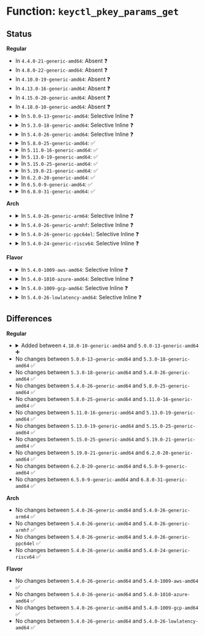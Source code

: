 # Function: <code>keyctl_pkey_params_get</code>

## Status
<b>Regular</b>
<ul>
<li>
In <code>4.4.0-21-generic-amd64</code>: Absent ❓
</li>
<li>
In <code>4.8.0-22-generic-amd64</code>: Absent ❓
</li>
<li>
In <code>4.10.0-19-generic-amd64</code>: Absent ❓
</li>
<li>
In <code>4.13.0-16-generic-amd64</code>: Absent ❓
</li>
<li>
In <code>4.15.0-20-generic-amd64</code>: Absent ❓
</li>
<li>
In <code>4.18.0-10-generic-amd64</code>: Absent ❓
</li>
<li>
<details>
<summary>In <code>5.0.0-13-generic-amd64</code>: Selective Inline ❓</summary>

```c
int keyctl_pkey_params_get(key_serial_t id, const char * _info, struct kernel_pkey_params * params)
```

```json
{
  "name": "keyctl_pkey_params_get",
  "collision_type": "Unique Static",
  "inline_type": "Selective",
  "funcs": [
    {
      "addr": 18446744071583070016,
      "name": "keyctl_pkey_params_get",
      "external": false,
      "loc": "security/keys/keyctl_pkey.c:82",
      "file": "security/keys/keyctl_pkey.c",
      "inline": "not declared, inlined",
      "caller_inline": [],
      "caller_func": [
        "security/keys/keyctl_pkey.c:keyctl_pkey_query",
        "security/keys/keyctl_pkey.c:keyctl_pkey_params_get_2"
      ]
    }
  ],
  "symbols": [
    {
      "addr": 18446744071583070016,
      "name": "keyctl_pkey_params_get",
      "section": ".text",
      "bind": "STB_LOCAL",
      "size": 313
    }
  ]
}
```
</details>
</li>
<li>
<details>
<summary>In <code>5.3.0-18-generic-amd64</code>: Selective Inline ❓</summary>

```c
int keyctl_pkey_params_get(key_serial_t id, const char * _info, struct kernel_pkey_params * params)
```

```json
{
  "name": "keyctl_pkey_params_get",
  "collision_type": "Unique Static",
  "inline_type": "Selective",
  "funcs": [
    {
      "addr": 18446744071583254784,
      "name": "keyctl_pkey_params_get",
      "external": false,
      "loc": "security/keys/keyctl_pkey.c:78",
      "file": "security/keys/keyctl_pkey.c",
      "inline": "not declared, inlined",
      "caller_inline": [],
      "caller_func": [
        "security/keys/keyctl_pkey.c:keyctl_pkey_query",
        "security/keys/keyctl_pkey.c:keyctl_pkey_params_get_2"
      ]
    }
  ],
  "symbols": [
    {
      "addr": 18446744071583254784,
      "name": "keyctl_pkey_params_get",
      "section": ".text",
      "bind": "STB_LOCAL",
      "size": 322
    }
  ]
}
```
</details>
</li>
<li>
<details>
<summary>In <code>5.4.0-26-generic-amd64</code>: Selective Inline ❓</summary>

```c
int keyctl_pkey_params_get(key_serial_t id, const char * _info, struct kernel_pkey_params * params)
```

```json
{
  "name": "keyctl_pkey_params_get",
  "collision_type": "Unique Static",
  "inline_type": "Selective",
  "funcs": [
    {
      "addr": 18446744071583360640,
      "name": "keyctl_pkey_params_get",
      "external": false,
      "loc": "security/keys/keyctl_pkey.c:78",
      "file": "security/keys/keyctl_pkey.c",
      "inline": "not declared, inlined",
      "caller_inline": [],
      "caller_func": [
        "security/keys/keyctl_pkey.c:keyctl_pkey_query",
        "security/keys/keyctl_pkey.c:keyctl_pkey_params_get_2"
      ]
    }
  ],
  "symbols": [
    {
      "addr": 18446744071583360640,
      "name": "keyctl_pkey_params_get",
      "section": ".text",
      "bind": "STB_LOCAL",
      "size": 322
    }
  ]
}
```
</details>
</li>
<li>
<details>
<summary>In <code>5.8.0-25-generic-amd64</code>: ✅</summary>

```c
int keyctl_pkey_params_get(key_serial_t id, const char * _info, struct kernel_pkey_params * params)
```

```json
{
  "name": "keyctl_pkey_params_get",
  "collision_type": "Unique Static",
  "inline_type": "No",
  "funcs": [
    {
      "addr": 18446744071583696768,
      "name": "keyctl_pkey_params_get",
      "external": false,
      "loc": "security/keys/keyctl_pkey.c:78",
      "file": "security/keys/keyctl_pkey.c",
      "inline": "seen, unknown",
      "caller_inline": [],
      "caller_func": [
        "security/keys/keyctl_pkey.c:keyctl_pkey_query",
        "security/keys/keyctl_pkey.c:keyctl_pkey_params_get_2"
      ]
    }
  ],
  "symbols": [
    {
      "addr": 18446744071583696768,
      "name": "keyctl_pkey_params_get",
      "section": ".text",
      "bind": "STB_LOCAL",
      "size": 137
    }
  ]
}
```
</details>
</li>
<li>
<details>
<summary>In <code>5.11.0-16-generic-amd64</code>: ✅</summary>

```c
int keyctl_pkey_params_get(key_serial_t id, const char * _info, struct kernel_pkey_params * params)
```

```json
{
  "name": "keyctl_pkey_params_get",
  "collision_type": "Unique Static",
  "inline_type": "No",
  "funcs": [
    {
      "addr": 18446744071583818064,
      "name": "keyctl_pkey_params_get",
      "external": false,
      "loc": "security/keys/keyctl_pkey.c:78",
      "file": "security/keys/keyctl_pkey.c",
      "inline": "seen, unknown",
      "caller_inline": [],
      "caller_func": [
        "security/keys/keyctl_pkey.c:keyctl_pkey_query",
        "security/keys/keyctl_pkey.c:keyctl_pkey_params_get_2"
      ]
    }
  ],
  "symbols": [
    {
      "addr": 18446744071583818064,
      "name": "keyctl_pkey_params_get",
      "section": ".text",
      "bind": "STB_LOCAL",
      "size": 137
    }
  ]
}
```
</details>
</li>
<li>
<details>
<summary>In <code>5.13.0-19-generic-amd64</code>: ✅</summary>

```c
int keyctl_pkey_params_get(key_serial_t id, const char * _info, struct kernel_pkey_params * params)
```

```json
{
  "name": "keyctl_pkey_params_get",
  "collision_type": "Unique Static",
  "inline_type": "No",
  "funcs": [
    {
      "addr": 18446744071583842048,
      "name": "keyctl_pkey_params_get",
      "external": false,
      "loc": "security/keys/keyctl_pkey.c:78",
      "file": "security/keys/keyctl_pkey.c",
      "inline": "seen, unknown",
      "caller_inline": [],
      "caller_func": [
        "security/keys/keyctl_pkey.c:keyctl_pkey_query",
        "security/keys/keyctl_pkey.c:keyctl_pkey_params_get_2"
      ]
    }
  ],
  "symbols": [
    {
      "addr": 18446744071583842048,
      "name": "keyctl_pkey_params_get",
      "section": ".text",
      "bind": "STB_LOCAL",
      "size": 291
    }
  ]
}
```
</details>
</li>
<li>
<details>
<summary>In <code>5.15.0-25-generic-amd64</code>: ✅</summary>

```c
int keyctl_pkey_params_get(key_serial_t id, const char * _info, struct kernel_pkey_params * params)
```

```json
{
  "name": "keyctl_pkey_params_get",
  "collision_type": "Unique Static",
  "inline_type": "No",
  "funcs": [
    {
      "addr": 18446744071584205008,
      "name": "keyctl_pkey_params_get",
      "external": false,
      "loc": "security/keys/keyctl_pkey.c:78",
      "file": "security/keys/keyctl_pkey.c",
      "inline": "seen, unknown",
      "caller_inline": [],
      "caller_func": [
        "security/keys/keyctl_pkey.c:keyctl_pkey_query",
        "security/keys/keyctl_pkey.c:keyctl_pkey_params_get_2"
      ]
    }
  ],
  "symbols": [
    {
      "addr": 18446744071584205008,
      "name": "keyctl_pkey_params_get",
      "section": ".text",
      "bind": "STB_LOCAL",
      "size": 291
    }
  ]
}
```
</details>
</li>
<li>
<details>
<summary>In <code>5.19.0-21-generic-amd64</code>: ✅</summary>

```c
int keyctl_pkey_params_get(key_serial_t id, const char * _info, struct kernel_pkey_params * params)
```

```json
{
  "name": "keyctl_pkey_params_get",
  "collision_type": "Unique Static",
  "inline_type": "No",
  "funcs": [
    {
      "addr": 18446744071584807536,
      "name": "keyctl_pkey_params_get",
      "external": false,
      "loc": "security/keys/keyctl_pkey.c:78",
      "file": "security/keys/keyctl_pkey.c",
      "inline": "seen, unknown",
      "caller_inline": [],
      "caller_func": [
        "security/keys/keyctl_pkey.c:keyctl_pkey_query",
        "security/keys/keyctl_pkey.c:keyctl_pkey_params_get_2"
      ]
    }
  ],
  "symbols": [
    {
      "addr": 18446744071584807536,
      "name": "keyctl_pkey_params_get",
      "section": ".text",
      "bind": "STB_LOCAL",
      "size": 344
    }
  ]
}
```
</details>
</li>
<li>
<details>
<summary>In <code>6.2.0-20-generic-amd64</code>: ✅</summary>

```c
int keyctl_pkey_params_get(key_serial_t id, const char * _info, struct kernel_pkey_params * params)
```

```json
{
  "name": "keyctl_pkey_params_get",
  "collision_type": "Unique Static",
  "inline_type": "No",
  "funcs": [
    {
      "addr": 18446744071585505936,
      "name": "keyctl_pkey_params_get",
      "external": false,
      "loc": "security/keys/keyctl_pkey.c:78",
      "file": "security/keys/keyctl_pkey.c",
      "inline": "seen, unknown",
      "caller_inline": [],
      "caller_func": [
        "security/keys/keyctl_pkey.c:keyctl_pkey_query",
        "security/keys/keyctl_pkey.c:keyctl_pkey_params_get_2"
      ]
    }
  ],
  "symbols": [
    {
      "addr": 18446744071585505936,
      "name": "keyctl_pkey_params_get",
      "section": ".text",
      "bind": "STB_LOCAL",
      "size": 344
    }
  ]
}
```
</details>
</li>
<li>
<details>
<summary>In <code>6.5.0-9-generic-amd64</code>: ✅</summary>

```c
int keyctl_pkey_params_get(key_serial_t id, const char * _info, struct kernel_pkey_params * params)
```

```json
{
  "name": "keyctl_pkey_params_get",
  "collision_type": "Unique Static",
  "inline_type": "No",
  "funcs": [
    {
      "addr": 18446744071585737568,
      "name": "keyctl_pkey_params_get",
      "external": false,
      "loc": "security/keys/keyctl_pkey.c:78",
      "file": "security/keys/keyctl_pkey.c",
      "inline": "seen, unknown",
      "caller_inline": [],
      "caller_func": [
        "security/keys/keyctl_pkey.c:keyctl_pkey_query",
        "security/keys/keyctl_pkey.c:keyctl_pkey_params_get_2"
      ]
    }
  ],
  "symbols": [
    {
      "addr": 18446744071585737568,
      "name": "keyctl_pkey_params_get",
      "section": ".text",
      "bind": "STB_LOCAL",
      "size": 360
    }
  ]
}
```
</details>
</li>
<li>
<details>
<summary>In <code>6.8.0-31-generic-amd64</code>: ✅</summary>

```c
int keyctl_pkey_params_get(key_serial_t id, const char * _info, struct kernel_pkey_params * params)
```

```json
{
  "name": "keyctl_pkey_params_get",
  "collision_type": "Unique Static",
  "inline_type": "No",
  "funcs": [
    {
      "addr": 18446744071585984816,
      "name": "keyctl_pkey_params_get",
      "external": false,
      "loc": "security/keys/keyctl_pkey.c:78",
      "file": "security/keys/keyctl_pkey.c",
      "inline": "seen, unknown",
      "caller_inline": [],
      "caller_func": [
        "security/keys/keyctl_pkey.c:keyctl_pkey_query",
        "security/keys/keyctl_pkey.c:keyctl_pkey_params_get_2"
      ]
    }
  ],
  "symbols": [
    {
      "addr": 18446744071585984816,
      "name": "keyctl_pkey_params_get",
      "section": ".text",
      "bind": "STB_LOCAL",
      "size": 360
    }
  ]
}
```
</details>
</li>
</ul>
<b>Arch</b>
<ul>
<li>
<details>
<summary>In <code>5.4.0-26-generic-arm64</code>: Selective Inline ❓</summary>

```c
int keyctl_pkey_params_get(key_serial_t id, const char * _info, struct kernel_pkey_params * params)
```

```json
{
  "name": "keyctl_pkey_params_get",
  "collision_type": "Unique Static",
  "inline_type": "Selective",
  "funcs": [
    {
      "addr": 18446603336495107024,
      "name": "keyctl_pkey_params_get",
      "external": false,
      "loc": "security/keys/keyctl_pkey.c:78",
      "file": "security/keys/keyctl_pkey.c",
      "inline": "not declared, inlined",
      "caller_inline": [],
      "caller_func": [
        "security/keys/keyctl_pkey.c:keyctl_pkey_query",
        "security/keys/keyctl_pkey.c:keyctl_pkey_params_get_2"
      ]
    }
  ],
  "symbols": [
    {
      "addr": 18446603336495107024,
      "name": "keyctl_pkey_params_get",
      "section": ".text",
      "bind": "STB_LOCAL",
      "size": 436
    }
  ]
}
```
</details>
</li>
<li>
<details>
<summary>In <code>5.4.0-26-generic-armhf</code>: Selective Inline ❓</summary>

```c
int keyctl_pkey_params_get(key_serial_t id, const char * _info, struct kernel_pkey_params * params)
```

```json
{
  "name": "keyctl_pkey_params_get",
  "collision_type": "Unique Static",
  "inline_type": "Selective",
  "funcs": [
    {
      "addr": 3228497548,
      "name": "keyctl_pkey_params_get",
      "external": false,
      "loc": "security/keys/keyctl_pkey.c:78",
      "file": "security/keys/keyctl_pkey.c",
      "inline": "not declared, inlined",
      "caller_inline": [],
      "caller_func": [
        "security/keys/keyctl_pkey.c:keyctl_pkey_query",
        "security/keys/keyctl_pkey.c:keyctl_pkey_params_get_2"
      ]
    }
  ],
  "symbols": [
    {
      "addr": 3228497548,
      "name": "keyctl_pkey_params_get",
      "section": ".text",
      "bind": "STB_LOCAL",
      "size": 400
    }
  ]
}
```
</details>
</li>
<li>
<details>
<summary>In <code>5.4.0-26-generic-ppc64el</code>: Selective Inline ❓</summary>

```c
int keyctl_pkey_params_get(key_serial_t id, const char * _info, struct kernel_pkey_params * params)
```

```json
{
  "name": "keyctl_pkey_params_get",
  "collision_type": "Unique Static",
  "inline_type": "Selective",
  "funcs": [
    {
      "addr": 13835058055289010944,
      "name": "keyctl_pkey_params_get",
      "external": false,
      "loc": "security/keys/keyctl_pkey.c:78",
      "file": "security/keys/keyctl_pkey.c",
      "inline": "not declared, inlined",
      "caller_inline": [],
      "caller_func": [
        "security/keys/keyctl_pkey.c:keyctl_pkey_query",
        "security/keys/keyctl_pkey.c:keyctl_pkey_params_get_2"
      ]
    }
  ],
  "symbols": [
    {
      "addr": 13835058055289010944,
      "name": "keyctl_pkey_params_get",
      "section": ".text",
      "bind": "STB_LOCAL",
      "size": 572
    }
  ]
}
```
</details>
</li>
<li>
<details>
<summary>In <code>5.4.0-24-generic-riscv64</code>: Selective Inline ❓</summary>

```c
int keyctl_pkey_params_get(key_serial_t id, const char * _info, struct kernel_pkey_params * params)
```

```json
{
  "name": "keyctl_pkey_params_get",
  "collision_type": "Unique Static",
  "inline_type": "Selective",
  "funcs": [
    {
      "addr": 18446743936274364520,
      "name": "keyctl_pkey_params_get",
      "external": false,
      "loc": "security/keys/keyctl_pkey.c:78",
      "file": "security/keys/keyctl_pkey.c",
      "inline": "not declared, inlined",
      "caller_inline": [],
      "caller_func": [
        "security/keys/keyctl_pkey.c:keyctl_pkey_query",
        "security/keys/keyctl_pkey.c:keyctl_pkey_params_get_2"
      ]
    }
  ],
  "symbols": [
    {
      "addr": 18446743936274364520,
      "name": "keyctl_pkey_params_get",
      "section": ".text",
      "bind": "STB_LOCAL",
      "size": 336
    }
  ]
}
```
</details>
</li>
</ul>
<b>Flavor</b>
<ul>
<li>
<details>
<summary>In <code>5.4.0-1009-aws-amd64</code>: Selective Inline ❓</summary>

```c
int keyctl_pkey_params_get(key_serial_t id, const char * _info, struct kernel_pkey_params * params)
```

```json
{
  "name": "keyctl_pkey_params_get",
  "collision_type": "Unique Static",
  "inline_type": "Selective",
  "funcs": [
    {
      "addr": 18446744071583329376,
      "name": "keyctl_pkey_params_get",
      "external": false,
      "loc": "security/keys/keyctl_pkey.c:78",
      "file": "security/keys/keyctl_pkey.c",
      "inline": "not declared, inlined",
      "caller_inline": [],
      "caller_func": [
        "security/keys/keyctl_pkey.c:keyctl_pkey_query",
        "security/keys/keyctl_pkey.c:keyctl_pkey_params_get_2"
      ]
    }
  ],
  "symbols": [
    {
      "addr": 18446744071583329376,
      "name": "keyctl_pkey_params_get",
      "section": ".text",
      "bind": "STB_LOCAL",
      "size": 322
    }
  ]
}
```
</details>
</li>
<li>
<details>
<summary>In <code>5.4.0-1010-azure-amd64</code>: Selective Inline ❓</summary>

```c
int keyctl_pkey_params_get(key_serial_t id, const char * _info, struct kernel_pkey_params * params)
```

```json
{
  "name": "keyctl_pkey_params_get",
  "collision_type": "Unique Static",
  "inline_type": "Selective",
  "funcs": [
    {
      "addr": 18446744071583266480,
      "name": "keyctl_pkey_params_get",
      "external": false,
      "loc": "security/keys/keyctl_pkey.c:78",
      "file": "security/keys/keyctl_pkey.c",
      "inline": "not declared, inlined",
      "caller_inline": [],
      "caller_func": [
        "security/keys/keyctl_pkey.c:keyctl_pkey_query",
        "security/keys/keyctl_pkey.c:keyctl_pkey_params_get_2"
      ]
    }
  ],
  "symbols": [
    {
      "addr": 18446744071583266480,
      "name": "keyctl_pkey_params_get",
      "section": ".text",
      "bind": "STB_LOCAL",
      "size": 322
    }
  ]
}
```
</details>
</li>
<li>
<details>
<summary>In <code>5.4.0-1009-gcp-amd64</code>: Selective Inline ❓</summary>

```c
int keyctl_pkey_params_get(key_serial_t id, const char * _info, struct kernel_pkey_params * params)
```

```json
{
  "name": "keyctl_pkey_params_get",
  "collision_type": "Unique Static",
  "inline_type": "Selective",
  "funcs": [
    {
      "addr": 18446744071583313152,
      "name": "keyctl_pkey_params_get",
      "external": false,
      "loc": "security/keys/keyctl_pkey.c:78",
      "file": "security/keys/keyctl_pkey.c",
      "inline": "not declared, inlined",
      "caller_inline": [],
      "caller_func": [
        "security/keys/keyctl_pkey.c:keyctl_pkey_query",
        "security/keys/keyctl_pkey.c:keyctl_pkey_params_get_2"
      ]
    }
  ],
  "symbols": [
    {
      "addr": 18446744071583313152,
      "name": "keyctl_pkey_params_get",
      "section": ".text",
      "bind": "STB_LOCAL",
      "size": 322
    }
  ]
}
```
</details>
</li>
<li>
<details>
<summary>In <code>5.4.0-26-lowlatency-amd64</code>: Selective Inline ❓</summary>

```c
int keyctl_pkey_params_get(key_serial_t id, const char * _info, struct kernel_pkey_params * params)
```

```json
{
  "name": "keyctl_pkey_params_get",
  "collision_type": "Unique Static",
  "inline_type": "Selective",
  "funcs": [
    {
      "addr": 18446744071583408176,
      "name": "keyctl_pkey_params_get",
      "external": false,
      "loc": "security/keys/keyctl_pkey.c:78",
      "file": "security/keys/keyctl_pkey.c",
      "inline": "not declared, inlined",
      "caller_inline": [],
      "caller_func": [
        "security/keys/keyctl_pkey.c:keyctl_pkey_query",
        "security/keys/keyctl_pkey.c:keyctl_pkey_params_get_2"
      ]
    }
  ],
  "symbols": [
    {
      "addr": 18446744071583408176,
      "name": "keyctl_pkey_params_get",
      "section": ".text",
      "bind": "STB_LOCAL",
      "size": 322
    }
  ]
}
```
</details>
</li>
</ul>

## Differences
<b>Regular</b>
<ul>
<li>
<details>
<summary>Added between <code>4.18.0-10-generic-amd64</code> and <code>5.0.0-13-generic-amd64</code> ➕</summary>

```c
int keyctl_pkey_params_get(key_serial_t id, const char * _info, struct kernel_pkey_params * params)
```
</details>
</li>
<li>
No changes between <code>5.0.0-13-generic-amd64</code> and <code>5.3.0-18-generic-amd64</code> ✅
</li>
<li>
No changes between <code>5.3.0-18-generic-amd64</code> and <code>5.4.0-26-generic-amd64</code> ✅
</li>
<li>
No changes between <code>5.4.0-26-generic-amd64</code> and <code>5.8.0-25-generic-amd64</code> ✅
</li>
<li>
No changes between <code>5.8.0-25-generic-amd64</code> and <code>5.11.0-16-generic-amd64</code> ✅
</li>
<li>
No changes between <code>5.11.0-16-generic-amd64</code> and <code>5.13.0-19-generic-amd64</code> ✅
</li>
<li>
No changes between <code>5.13.0-19-generic-amd64</code> and <code>5.15.0-25-generic-amd64</code> ✅
</li>
<li>
No changes between <code>5.15.0-25-generic-amd64</code> and <code>5.19.0-21-generic-amd64</code> ✅
</li>
<li>
No changes between <code>5.19.0-21-generic-amd64</code> and <code>6.2.0-20-generic-amd64</code> ✅
</li>
<li>
No changes between <code>6.2.0-20-generic-amd64</code> and <code>6.5.0-9-generic-amd64</code> ✅
</li>
<li>
No changes between <code>6.5.0-9-generic-amd64</code> and <code>6.8.0-31-generic-amd64</code> ✅
</li>
</ul>
<b>Arch</b>
<ul>
<li>
No changes between <code>5.4.0-26-generic-amd64</code> and <code>5.4.0-26-generic-arm64</code> ✅
</li>
<li>
No changes between <code>5.4.0-26-generic-amd64</code> and <code>5.4.0-26-generic-armhf</code> ✅
</li>
<li>
No changes between <code>5.4.0-26-generic-amd64</code> and <code>5.4.0-26-generic-ppc64el</code> ✅
</li>
<li>
No changes between <code>5.4.0-26-generic-amd64</code> and <code>5.4.0-24-generic-riscv64</code> ✅
</li>
</ul>
<b>Flavor</b>
<ul>
<li>
No changes between <code>5.4.0-26-generic-amd64</code> and <code>5.4.0-1009-aws-amd64</code> ✅
</li>
<li>
No changes between <code>5.4.0-26-generic-amd64</code> and <code>5.4.0-1010-azure-amd64</code> ✅
</li>
<li>
No changes between <code>5.4.0-26-generic-amd64</code> and <code>5.4.0-1009-gcp-amd64</code> ✅
</li>
<li>
No changes between <code>5.4.0-26-generic-amd64</code> and <code>5.4.0-26-lowlatency-amd64</code> ✅
</li>
</ul>
